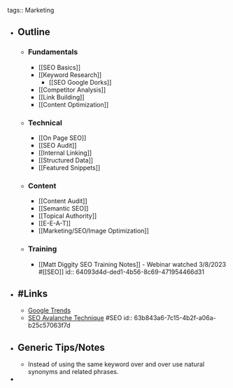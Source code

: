 tags:: Marketing

- ## Outline
	- ### Fundamentals
		- [[SEO Basics]]
		- [[Keyword Research]]
			- [[SEO Google Dorks]]
		- [[Competitor Analysis]]
		- [[Link Building]]
		- [[Content Optimization]]
	- ### Technical
		- [[On Page SEO]]
		- [[SEO Audit]]
		- [[Internal Linking]]
		- [[Structured Data]]
		- [[Featured Snippets]]
	- ### Content
		- [[Content Audit]]
		- [[Semantic SEO]]
		- [[Topical Authority]]
		- [[E-E-A-T]]
		- [[Marketing/SEO/Image Optimization]]
	- ### Training
		- [[Matt Diggity SEO Training Notes]] - Webinar watched 3/8/2023 #[[SEO]]
		  id:: 64093d4d-ded1-4b56-8c69-471954466d31
- ## #Links
	- [Google Trends](https://trends.google.com/)
	- [SEO Avalanche Technique](https://www.buildersociety.com/threads/seo-avalanche-technique-ranking-with-no-resources.5114/) #SEO
	  id:: 63b843a6-7c15-4b2f-a06a-b25c57063f7d
- ## Generic Tips/Notes
	- Instead of using the same keyword over and over use natural synonyms and related phrases.
-